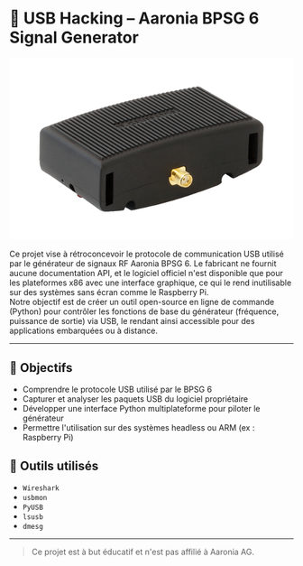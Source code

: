 # 🔬 USB Hacking – Aaronia BPSG 6 Signal Generator

<!--portfolio
{
  "id": "superproject",
  "repo": "https://github.com/bosco-drg/Reverse-Engineering",
  "images": [
    "https://raw.githubusercontent.com/bosco-drg/Reverse-Engineering/main/generator_aaronia.png",
    "https://raw.githubusercontent.com/bosco-drg/Reverse-Engineering/main/generator_aaronia2.png"
  ],
  "tags": ["python", "iot", "hardware"],
  "title_fr": "Super Projet",
  "title_en": "Super Project",
  "short_desc_fr": "Un projet innovant pour le portfolio.",
  "short_desc_en": "An innovative project for the portfolio.",
  "desc_fr": "Ce projet démontre l'intégration de matériel et de logiciel pour une solution IoT complète.",
  "desc_en": "This project demonstrates the integration of hardware and software for a complete IoT solution.",
  "sections": [
    {
      "type": "text",
      "value": ["project_superproject_desc"]
    },
    {
      "type": "image",
      "src": "https://raw.githubusercontent.com/bosco-drg/Reverse-Engineering/main/generator_aaronia.png",
      "caption_i18n": "project_superproject_img_caption1"
    },
    {
      "type": "image",
      "src": "https://raw.githubusercontent.com/bosco-drg/Reverse-Engineering/main/generator_aaronia2.png",
      "caption_i18n": "project_superproject_img_caption2"
    }
  ]
}
-->
<p align="center">
  <img src="docs/img/generator_aaronia.png" alt="Aaronia BPSG 6" />
</p>

Ce projet vise à rétroconcevoir le protocole de communication USB utilisé par le générateur de signaux RF Aaronia BPSG 6. Le fabricant ne fournit aucune documentation API, et le logiciel officiel n'est disponible que pour les plateformes x86 avec une interface graphique, ce qui le rend inutilisable sur des systèmes sans écran comme le Raspberry Pi.  
Notre objectif est de créer un outil open-source en ligne de commande (Python) pour contrôler les fonctions de base du générateur (fréquence, puissance de sortie) via USB, le rendant ainsi accessible pour des applications embarquées ou à distance.

---

## 🚀 Objectifs

- Comprendre le protocole USB utilisé par le BPSG 6
- Capturer et analyser les paquets USB du logiciel propriétaire
- Développer une interface Python multiplateforme pour piloter le générateur
- Permettre l'utilisation sur des systèmes headless ou ARM (ex : Raspberry Pi)

## 🔧 Outils utilisés

- `Wireshark`
- `usbmon`
- `PyUSB`
- `lsusb`
- `dmesg`

---

> Ce projet est à but éducatif et n'est pas affilié à Aaronia AG.

